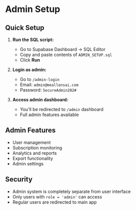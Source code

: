 # Admin Setup

## Quick Setup

1. **Run the SQL script:**
   - Go to Supabase Dashboard → SQL Editor
   - Copy and paste contents of `ADMIN_SETUP.sql`
   - Click **Run**

2. **Login as admin:**
   - Go to `/admin-login`
   - Email: `admin@meallensai.com`
   - Password: `SecureAdmin202#`

3. **Access admin dashboard:**
   - You'll be redirected to `/admin` dashboard
   - Full admin features available

## Admin Features
- User management
- Subscription monitoring
- Analytics and reports
- Export functionality
- Admin settings

## Security
- Admin system is completely separate from user interface
- Only users with `role = 'admin'` can access
- Regular users are redirected to main app